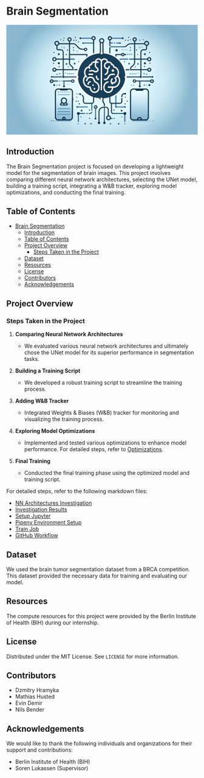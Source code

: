 # Brain Segmentation

![header](assets/header.png)

## Introduction

The Brain Segmentation project is focused on developing a lightweight model for the segmentation of brain images. This project involves comparing different neural network architectures, selecting the UNet model, building a training script, integrating a W&B tracker, exploring model optimizations, and conducting the final training.

## Table of Contents

- [Brain Segmentation](#brain-segmentation)
  - [Introduction](#introduction)
  - [Table of Contents](#table-of-contents)
  - [Project Overview](#project-overview)
    - [Steps Taken in the Project](#steps-taken-in-the-project)
  - [Dataset](#dataset)
  - [Resources](#resources)
  - [License](#license)
  - [Contributors](#contributors)
  - [Acknowledgements](#acknowledgements)

## Project Overview

### Steps Taken in the Project

1. **Comparing Neural Network Architectures**
   - We evaluated various neural network architectures and ultimately chose the UNet model for its superior performance in segmentation tasks.

2. **Building a Training Script**
   - We developed a robust training script to streamline the training process.

3. **Adding W&B Tracker**
   - Integrated Weights & Biases (W&B) tracker for monitoring and visualizing the training process.

4. **Exploring Model Optimizations**
   - Implemented and tested various optimizations to enhance model performance. For detailed steps, refer to [Optimizations](optimizations.md).

5. **Final Training**
   - Conducted the final training phase using the optimized model and training script.

For detailed steps, refer to the following markdown files:

- [NN Architectures Investigation](nn_architectures_investigation.md)
- [Investigation Results](investigation_results.md)
- [Setup Jupyter](setup_jupyter.md)
- [Pipenv Environment Setup](pipenv_env.md)
- [Train Job](train_job.md)
- [GitHub Workflow](github_workflow.md)

## Dataset

We used the brain tumor segmentation dataset from a BRCA competition. This dataset provided the necessary data for training and evaluating our model.

## Resources

The compute resources for this project were provided by the Berlin Institute of Health (BIH) during our internship.

## License

Distributed under the MIT License. See `LICENSE` for more information.

## Contributors

- Dzmitry Hramyka
- Mathias Husted
- Evin Demir
- Nils Bender

## Acknowledgements

We would like to thank the following individuals and organizations for their support and contributions:

- Berlin Institute of Health (BIH)
- Soren Lukassen (Supervisor)
